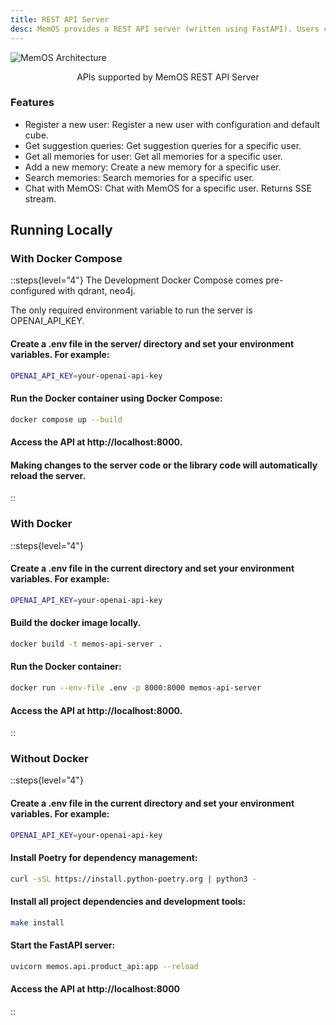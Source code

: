 ```yaml
---
title: REST API Server
desc: MemOS provides a REST API server (written using FastAPI). Users can perform all operations through REST endpoints. 
---
```



![MemOS Architecture](https://statics.memtensor.com.cn/memos/openapi.png)
<div style="text-align: center; margin-top: 10px">APIs supported by MemOS REST API Server</div>

### Features
- Register a new user: Register a new user with configuration and default cube.
- Get suggestion queries: Get suggestion queries for a specific user.
- Get all memories for user: Get all memories for a specific user.
- Add a new memory: Create a new memory for a specific user.
- Search memories: Search memories for a specific user.
- Chat with MemOS: Chat with MemOS for a specific user. Returns SSE stream.

## Running Locally

### With Docker Compose
::steps{level="4"}
The Development Docker Compose comes pre-configured with qdrant, neo4j.

The only required environment variable to run the server is OPENAI_API_KEY.

#### Create a .env file in the server/ directory and set your environment variables. For example:

```bash
OPENAI_API_KEY=your-openai-api-key
```
#### Run the Docker container using Docker Compose:
```bash
docker compose up --build
```
#### Access the API at http://localhost:8000.

#### Making changes to the server code or the library code will automatically reload the server.
::

### With Docker
::steps{level="4"}
#### Create a .env file in the current directory and set your environment variables. For example:
```bash
OPENAI_API_KEY=your-openai-api-key
```
#### Build the docker image locally.
```bash
docker build -t memos-api-server .
```
#### Run the Docker container:
```bash
docker run --env-file .env -p 8000:8000 memos-api-server
```
#### Access the API at http://localhost:8000.
::

### Without Docker
::steps{level="4"}
#### Create a .env file in the current directory and set your environment variables. For example:
```bash
OPENAI_API_KEY=your-openai-api-key
```
#### Install Poetry for dependency management:
```bash
curl -sSL https://install.python-poetry.org | python3 -
```
#### Install all project dependencies and development tools:
```bash
make install
```
#### Start the FastAPI server:
```bash
uvicorn memos.api.product_api:app --reload
```
#### Access the API at http://localhost:8000
::
